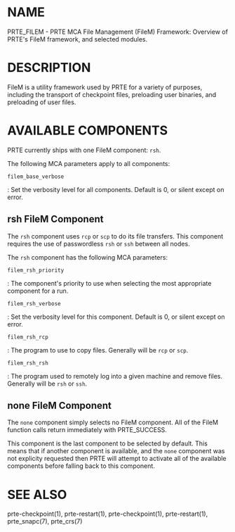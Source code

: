 # NAME

PRTE_FILEM - PRTE MCA File Management (FileM) Framework: Overview of
PRTE's FileM framework, and selected modules.

# DESCRIPTION

FileM is a utility framework used by PRTE for a variety of purposes,
including the transport of checkpoint files, preloading user binaries,
and preloading of user files.

# AVAILABLE COMPONENTS

PRTE currently ships with one FileM component: `rsh`.

The following MCA parameters apply to all components:

`filem_base_verbose`

:   Set the verbosity level for all components. Default is 0, or silent
    except on error.

## rsh FileM Component

The `rsh` component uses `rcp` or `scp` to do its file transfers. This
component requires the use of passwordless `rsh` or `ssh` between all
nodes.

The `rsh` component has the following MCA parameters:

`filem_rsh_priority`

:   The component's priority to use when selecting the most appropriate
    component for a run.

`filem_rsh_verbose`

:   Set the verbosity level for this component. Default is 0, or silent
    except on error.

`filem_rsh_rcp`

:   The program to use to copy files. Generally will be `rcp` or `scp`.

`filem_rsh_rsh`

:   The program used to remotely log into a given machine and remove
    files. Generally will be `rsh` or `ssh`.

## none FileM Component

The `none` component simply selects no FileM component. All of the FileM
function calls return immediately with PRTE_SUCCESS.

This component is the last component to be selected by default. This
means that if another component is available, and the `none` component
was not explicity requested then PRTE will attempt to activate all of
the available components before falling back to this component.

# SEE ALSO

prte-checkpoint(1), prte-restart(1), prte-checkpoint(1),
prte-restart(1), prte_snapc(7), prte_crs(7)
